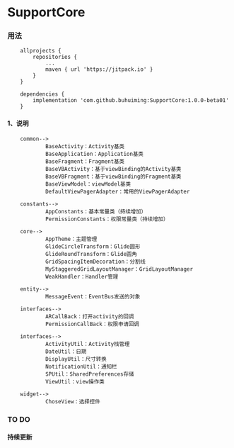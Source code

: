 # SupportCore

### 用法

        allprojects {
            repositories {
                ...
                maven { url 'https://jitpack.io' }
            }
        }

        dependencies {
            implementation 'com.github.buhuiming:SupportCore:1.0.0-beta01'
        }

#### 1、说明

        common-->
                BaseActivity：Activity基类
                BaseApplication：Application基类
                BaseFragment：Fragment基类
                BaseVBActivity：基于viewBinding的Activity基类
                BaseVBFragment：基于viewBinding的Fragment基类
                BaseViewModel：viewModel基类
                DefaultViewPagerAdapter：常用的ViewPagerAdapter

        constants-->
                AppConstants：基本常量类（持续增加）
                PermissionConstants：权限常量类（持续增加）

        core-->
                AppTheme：主题管理
                GlideCircleTransform：Glide圆形
                GlideRoundTransform：Glide圆角
                GridSpacingItemDecoration：分割线
                MyStaggeredGridLayoutManager：GridLayoutManager
                WeakHandler：Handler管理

        entity-->
                MessageEvent：EventBus发送的对象

        interfaces-->
                ARCallBack：打开activity的回调
                PermissionCallBack：权限申请回调

        interfaces-->
                ActivityUtil：Activity栈管理
                DateUtil：日期
                DisplayUtil：尺寸转换
                NotificationUtil：通知栏
                SPUtil：SharedPreferences存储
                ViewUtil：view操作类

        widget-->
                ChoseView：选择控件
                


### TO DO

#### 持续更新
